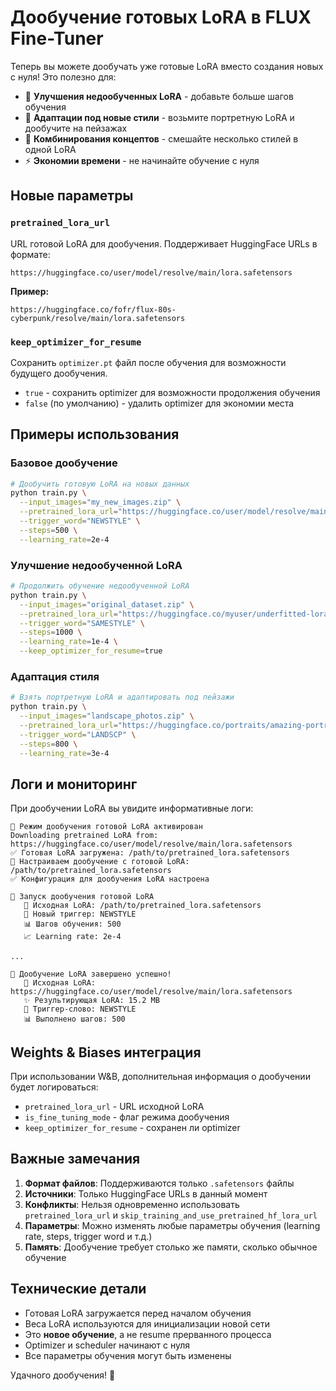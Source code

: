 # Дообучение готовых LoRA в FLUX Fine-Tuner

Теперь вы можете дообучать уже готовые LoRA вместо создания новых с нуля! Это полезно для:

- 🎨 **Улучшения недообученных LoRA** - добавьте больше шагов обучения
- 🔄 **Адаптации под новые стили** - возьмите портретную LoRA и дообучите на пейзажах  
- 🎯 **Комбинирования концептов** - смешайте несколько стилей в одной LoRA
- ⚡ **Экономии времени** - не начинайте обучение с нуля

## Новые параметры

### `pretrained_lora_url`
URL готовой LoRA для дообучения. Поддерживает HuggingFace URLs в формате:
```
https://huggingface.co/user/model/resolve/main/lora.safetensors
```

**Пример:**
```
https://huggingface.co/fofr/flux-80s-cyberpunk/resolve/main/lora.safetensors
```

### `keep_optimizer_for_resume` 
Сохранить `optimizer.pt` файл после обучения для возможности будущего дообучения.
- `true` - сохранить optimizer для возможности продолжения обучения
- `false` (по умолчанию) - удалить optimizer для экономии места

## Примеры использования

### Базовое дообучение
```bash
# Дообучить готовую LoRA на новых данных
python train.py \
  --input_images="my_new_images.zip" \
  --pretrained_lora_url="https://huggingface.co/user/model/resolve/main/lora.safetensors" \
  --trigger_word="NEWSTYLE" \
  --steps=500 \
  --learning_rate=2e-4
```

### Улучшение недообученной LoRA
```bash
# Продолжить обучение недообученной LoRA
python train.py \
  --input_images="original_dataset.zip" \
  --pretrained_lora_url="https://huggingface.co/myuser/underfitted-lora/resolve/main/lora.safetensors" \
  --trigger_word="SAMESTYLE" \
  --steps=1000 \
  --learning_rate=1e-4 \
  --keep_optimizer_for_resume=true
```

### Адаптация стиля
```bash
# Взять портретную LoRA и адаптировать под пейзажи
python train.py \
  --input_images="landscape_photos.zip" \
  --pretrained_lora_url="https://huggingface.co/portraits/amazing-portraits/resolve/main/lora.safetensors" \
  --trigger_word="LANDSCP" \
  --steps=800 \
  --learning_rate=3e-4
```

## Логи и мониторинг

При дообучении LoRA вы увидите информативные логи:

```
🔄 Режим дообучения готовой LoRA активирован
Downloading pretrained LoRA from: https://huggingface.co/user/model/resolve/main/lora.safetensors
✅ Готовая LoRA загружена: /path/to/pretrained_lora.safetensors
🔗 Настраиваем дообучение с готовой LoRA: /path/to/pretrained_lora.safetensors
✅ Конфигурация для дообучения LoRA настроена

🚀 Запуск дообучения готовой LoRA
   📁 Исходная LoRA: /path/to/pretrained_lora.safetensors
   🎯 Новый триггер: NEWSTYLE
   📊 Шагов обучения: 500
   📈 Learning rate: 2e-4

...

🎉 Дообучение LoRA завершено успешно!
   📁 Исходная LoRA: https://huggingface.co/user/model/resolve/main/lora.safetensors
   ✨ Результирующая LoRA: 15.2 MB
   🎯 Триггер-слово: NEWSTYLE
   📊 Выполнено шагов: 500
```

## Weights & Biases интеграция

При использовании W&B, дополнительная информация о дообучении будет логироваться:
- `pretrained_lora_url` - URL исходной LoRA
- `is_fine_tuning_mode` - флаг режима дообучения
- `keep_optimizer_for_resume` - сохранен ли optimizer

## Важные замечания

1. **Формат файлов**: Поддерживаются только `.safetensors` файлы
2. **Источники**: Только HuggingFace URLs в данный момент
3. **Конфликты**: Нельзя одновременно использовать `pretrained_lora_url` и `skip_training_and_use_pretrained_hf_lora_url`
4. **Параметры**: Можно изменять любые параметры обучения (learning rate, steps, trigger word и т.д.)
5. **Память**: Дообучение требует столько же памяти, сколько обычное обучение

## Технические детали

- Готовая LoRA загружается перед началом обучения
- Веса LoRA используются для инициализации новой сети
- Это **новое обучение**, а не resume прерванного процесса
- Optimizer и scheduler начинают с нуля
- Все параметры обучения могут быть изменены

Удачного дообучения! 🚀 